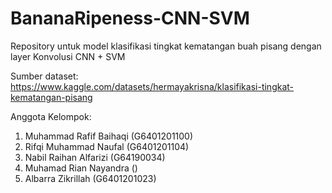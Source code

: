 # BananaRipeness-CNN-SVM

Repository untuk model klasifikasi tingkat kematangan buah pisang dengan layer Konvolusi CNN + SVM

Sumber dataset: https://www.kaggle.com/datasets/hermayakrisna/klasifikasi-tingkat-kematangan-pisang

Anggota Kelompok:
  1. Muhammad Rafif Baihaqi (G6401201100)
  2. Rifqi Muhammad Naufal (G6401201104)
  3. Nabil Raihan Alfarizi (G64190034)
  4. Muhamad Rian Nayandra ()
  5. Albarra Zikrillah (G6401201023)
